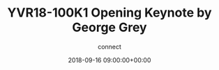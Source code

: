 ---
amazon_s3_presentation_url: None
amazon_s3_video_url: None
author: connect
categories:
- yvr18
comments: false
date: '2018-09-16 09:00:00+00:00'
image:
  featured: true
  name: YVR18-100K.png
  path: /assets/images/featured-images/YVR18-100K.png
layout: resource-post
session_id: YVR18-100K
session_track: Keynote
slideshare_presentation_url: None
speakers:
- biography: '"Employee #1 at Linaro. Background in running high technology companies,
    with extensive software, hardware and operating system experience."'
  company: Linaro
  job-title: CEO
  name: George Grey
  speaker-image: GeorgeGrey.jpg
title: 'YVR18-100K1 Opening Keynote by George Grey '
youtube_video_url: None
---